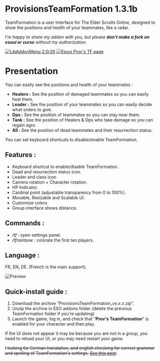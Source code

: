 ProvisionsTeamFormation 1.3.1b
=============

TeamFormation is a user Interface for The Elder Scrolls Online, designed to show the positions and health of your teammates, like a radar.

*I'm happy to share my addon with you, but please **don't make a fork on esoui or curse** without my authorization.*

[![LibAddonMenu-2.0r26](https://img.shields.io/badge/LibAddonMenu-2.0r26-orange.svg)](http://www.esoui.com/downloads/info7-LibAddonMenu.html) [![Esoui Prov's TF page](https://img.shields.io/badge/esoui.com-Provision%27s%20TeamFormation-green.svg)](http://www.esoui.com/downloads/info1135-ProvisionsTeamFormation.html)

# Presentation

You can easily see the positions and health of your teammates :

 - **Healers :** See the position of damaged teammates so you can easily heal them.
 - **Leader :** See the position of your teammates so you can easily decide what orders to give.
 - **Dps :** See the position of teammates so you can stay near them.
 - **Tank :** See the position of Healers & Dps who take damage so you can regain agro.
 - **All :** See the position of dead teammates and their resurrection status.

You can set keyboard shortcuts to disable/enable TeamFormation.

## Features :
- Keyboard shortcut to enable/disable TeamFormation.
- Dead and resurrection status icon.
- Leader and class icon
- Camera rotation + Character rotation.
- HP Indicator.
- Cardinal point (adjustable transparency from 0 to 100%).
- Movable, Resizable and Scalable UI.
- Customize colors.
- Group interface shows distance.


## Commands :
- */tf* : open settings panel.
- */tfrainbow* : colorate the first ten players.


## Language :

FR, EN, DE. (French is the main support).

![Preview](http://i.imgur.com/nRm1OOG.jpg)

## Quick-install guide :

1. Download the archive "ProvisionsTeamFormation_*vx.x.x*.zip".
2. Unzip the archive in ESO addons folder (delete the previous TeamFormation folder if you're updating) 
3. Launch the game, log in, and check that "**Prov's TeamFormation**" is enabled for your character and then play.

If the UI does not appear it may be because you are not in a group, you need to reload your UI, or you may need restart your game.

~~I looking for German translation, and english checking for correct grammar and spelling of TeamFormation's settings. [See this post](http://www.esoui.com/forums/showthread.php?t=4841).~~
